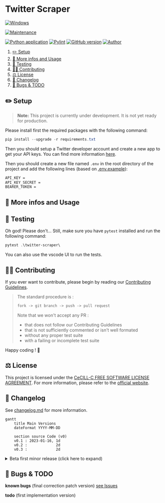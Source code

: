 # Twitter Scraper

[![Windows](https://svgshare.com/i/ZhY.svg)](https://svgshare.com/i/ZhY.svg)
<!-- [![GitHub license](https://img.shields.io/github/license/cognitivefactory/twitter-scraper)](https://github.com/cognitivefactory/twitter-scraper/blob/main/LICENSE)
[![GitHub commits](https://badgen.net/github/commits/cognitivefactory/twitter-scraper)](https://GitHub.com/cognitivefactory/twitter-scraper/commit/)
[![GitHub latest commit](https://badgen.net/github/last-commit/cognitivefactory/twitter-scraper)](https://gitHub.com/cognitivefactory/twitter-scraper/commit/) -->
[![Maintenance](https://img.shields.io/badge/maintained%3F-yes-green.svg)](https://GitHub.com/cognitivefactory/twitter-scraper/graphs/commit-activity)

[![Python application](https://github.com/cognitivefactory/twitter-scraper/actions/workflows/python-app.yml/badge.svg)](https://github.com/cognitivefactory/twitter-scraper/actions/workflows/python-app.yml)
[![Pylint](https://github.com/cognitivefactory/twitter-scraper/actions/workflows/pylint.yml/badge.svg)](https://github.com/cognitivefactory/twitter-scraper/actions/workflows/pylint.yml)
[![GitHub version](https://badge.fury.io/gh/cognitivefactory%2Ftwitter-scraper.svg)](https://github.com/cognitivefactory/twitter-scraper)
[![Author](https://img.shields.io/badge/author-@ThomasByr-blue)](https://github.com/ThomasByr)

1. [✏️ Setup](#️-setup)
2. [💁 More infos and Usage](#-more-infos-and-usage)
3. [🧪 Testing](#-testing)
4. [🧑‍🏫 Contributing](#-contributing)
5. [⚖️ License](#️-license)
6. [🔄 Changelog](#-changelog)
7. [🐛 Bugs \& TODO](#-bugs--todo)

## ✏️ Setup

> **Note:** This project is currently under development. It is not yet ready for production.

Please install first the required packages with the following command:

```ps1
pip install --upgrade -r requirements.txt
```

Then you should setup a Twitter developer account and create a new app to get your API keys. You can find more information [here](https://developer.twitter.com/en/docs/twitter-api/getting-started/getting-access-to-the-twitter-api).

Then you should create a new file named `.env` in the root directory of the project and add the following lines (based on [.env.example](.env.example)):

```txt
API_KEY =
API_KEY_SECRET =
BEARER_TOKEN =
```

## 💁 More infos and Usage

## 🧪 Testing

Oh god! Please don't... Still, make sure you have `pytest` installed and run the following command:

```ps1
pytest .\twitter-scraper\
```

You can also use the vscode UI to run the tests.

## 🧑‍🏫 Contributing

If you ever want to contribute, please begin by reading our [Contributing Guidelines](.github/CONTRIBUTING.md).

> The standard procedure is :
>
> ```txt
> fork -> git branch -> push -> pull request
> ```
>
> Note that we won't accept any PR :
>
> - that does not follow our Contributing Guidelines
> - that is not sufficiently commented or isn't well formated
> - without any proper test suite
> - with a failing or incomplete test suite

Happy coding ! 🙂

## ⚖️ License

This project is licensed under the [CeCILL-C FREE SOFTWARE LICENSE AGREEMENT](LICENSE). For more information, please refer to the [official website](https://cecill.info/licences/Licence_CeCILL-C_V1-en.html).

## 🔄 Changelog

See [changelog.md](changelog.md) for more information.

```mermaid
gantt
    title Main Versions
    dateFormat YYYY-MM-DD

    section source Code (v0)
    v0.1 : 2023-01-16, 1d
    v0.2 :             2d
    v0.3 :             2d
```

<details>
  <summary>  Beta first minor release (click here to expand) </summary>

**v0.1.0** first release

</details>

## 🐛 Bugs & TODO

**known bugs** (final correction patch version) [see Issues](https://github.com/?)

**todo** (first implementation version)
